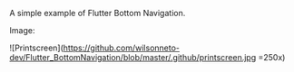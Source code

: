 A simple example of Flutter Bottom Navigation.

Image:


![Printscreen](https://github.com/wilsonneto-dev/Flutter_BottomNavigation/blob/master/.github/printscreen.jpg =250x)
